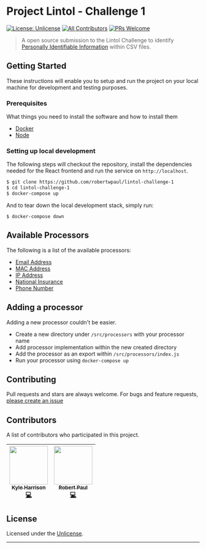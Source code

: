 # Project Lintol - Challenge 1

[![License: Unlicense](https://img.shields.io/badge/license-Unlicense-blue.svg)](http://unlicense.org/)
[![All Contributors](https://img.shields.io/badge/all_contributors-2-blue.svg?style=flat-square)](#contributors)
[![PRs Welcome](https://img.shields.io/badge/PRs-welcome-green.svg)](http://makeapullrequest.com)

> A open source submission to the Lintol Challenge to identify [Personally Identifiable Information](https://mailchi.mp/a5d4c7d57918/challenge-1-personally-identifiable-information) within CSV files.

## Getting Started

These instructions will enable you to setup and run the project on your local machine for development and testing purposes.

### Prerequisites

What things you need to install the software and how to install them

* [Docker](https://docs.docker.com/install/)
* [Node](https://rometools.github.io/rome/)

### Setting up local development

The following steps will checkout the repository, install the dependencies needed for the React frontend and run the service on `http://localhost`.

```bash
$ git clone https://github.com/robertwpaul/lintol-challenge-1
$ cd lintol-challenge-1
$ docker-compose up
```

And to tear down the local development stack, simply run:

```
$ docker-compose down
```

## Available Processors

The following is a list of the available processors:

* [Email Address](docs/processors/email)
* [MAC Address](docs/processors/mac-address)
* [IP Address](docs/processors/ip)
* [National Insurance](docs/processors/national-insurance)
* [Phone Number](docs/processors/phone-number)

## Adding a processor

Adding a new processor couldn't be easier.

* Create a new directory under `/src/processors` with your processor name
* Add processor implementation within the new created directory
* Add the processor as an export within `/src/processors/index.js`
* Run your processor using `docker-compose up`

## Contributing

Pull requests and stars are always welcome. For bugs and feature requests, [please create an issue](https://github.com/robertwpaul/lintol-challenge-1/issues)

## Contributors

A list of contributors who participated in this project.

<!-- ALL-CONTRIBUTORS-LIST:START - Do not remove or modify this section -->
<!-- prettier-ignore -->
| [<img src="https://avatars0.githubusercontent.com/u/1443700?v=4" width="100px;"/><br /><sub><b>Kyle Harrison</b></sub>](http://www.kyleharrison.co.uk)<br />[💻](https://github.com/robertwpaul/lintol-challenge-1/commits?author=apoclyps "Code") | [<img src="https://avatars3.githubusercontent.com/u/25768210?v=4" width="100px;"/><br /><sub><b>Robert Paul</b></sub>](https://github.com/robertwpaul)<br />[💻](https://github.com/robertwpaul/lintol-challenge-1/commits?author=robertwpaul "Code") |
| :---: | :---: |
<!-- ALL-CONTRIBUTORS-LIST:END -->

## License

Licensed under the [Unlicense](#LICENSE).

***
